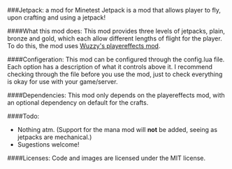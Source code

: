 ###Jetpack: a mod for Minetest
Jetpack is a mod that allows player to fly, upon crafting and using a jetpack!

####What this mod does:
This mod provides three levels of jetpacks, plain, bronze and gold, which each allow different lengths of flight for the player. To do this, the mod uses [Wuzzy's playereffects mod](https://forum.minetest.net/viewtopic.php?f=11&t=9689).

####Configeration:
This mod can be configured through the config.lua file. Each option has a description of what it controls above it. I recommend checking through the file before you use the mod, just to check everything is okay for use with your game/server.

####Dependencies:
This mod only depends on the playereffects mod, with an optional dependency on default for the crafts.

####Todo:
- Nothing atm. (Support for the mana mod will **not** be added, seeing as jetpacks are mechanical.)
- Sugestions welcome!

####Licenses:
Code and images are licensed under the MIT license.
